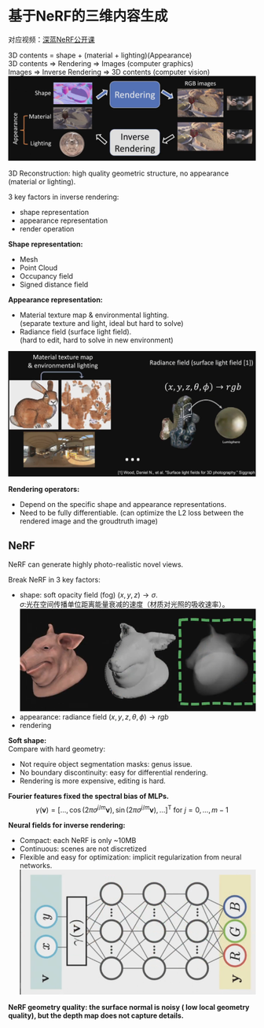 # 基于NeRF的三维内容生成
对应视频：[深蓝NeRF公开课](https://www.shenlanxueyuan.com/course/504)

3D contents = shape + (material + lighting)(Appearance)  
3D contents => Rendering => Images (computer graphics)  
Images => Inverse Rendering => 3D contents (computer vision)
![](../Resources/基于NeRF的三维内容生成_img_1.png)

3D Reconstruction: high quality geometric structure, no appearance (material or lighting).

3 key factors in inverse rendering:
+ shape representation
+ appearance representation
+ render operation

**Shape representation:**
+ Mesh
+ Point Cloud
+ Occupancy field
+ Signed distance field

**Appearance representation:**
+ Material texture map & environmental lighting.   
  (separate texture and light, ideal but hard to solve)
+ Radiance field (surface light field).   
  (hard to edit, hard to solve in new environment)

![](../Resources/基于NeRF的三维内容生成_img_2.png)

**Rendering operators:**
+ Depend on the specific shape and appearance representations.
+ Need to be fully differentiable. (can optimize the L2 loss between the rendered image and the groudtruth image)

## NeRF
NeRF can generate highly photo-realistic novel views.

Break NeRF in 3 key factors:
+ shape: soft opacity field (fog) $(x,y,z)\rightarrow \sigma$.   
  $\sigma$:光在空间传播单位距离能量衰减的速度（材质对光照的吸收速率）。
  ![](../Resources/基于NeRF的三维内容生成_img_3.png)
+ appearance: radiance field $(x,y,z,\theta,\phi)\rightarrow rgb$
+ rendering

**Soft shape:**  
Compare with hard geometry:
+ Not require object segmentation masks: genus issue.
+ No boundary discontinuity: easy for differential rendering.
+ Rendering is more expensive, editing is hard.

**Fourier features fixed the spectral bias of MLPs.**
$$
\gamma(\mathbf{v})=\left[\ldots, \cos \left(2 \pi \sigma^{j / m} \mathbf{v}\right), \sin \left(2 \pi \sigma^{j / m} \mathbf{v}\right), \ldots\right]^{\mathrm{T}} \text { for } j=0, \ldots, m-1
$$

**Neural fields for inverse rendering:**
+ Compact: each NeRF is only ~10MB
+ Continuous: scenes are not discretized
+ Flexible and easy for optimization: implicit regularization from neural networks.
![](../Resources/基于NeRF的三维内容生成_img_4.png)

**NeRF geometry quality: the surface normal is noisy ( low local geometry quality), but the depth map does not capture details.**



 